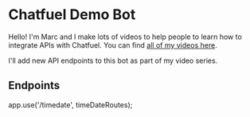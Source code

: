 # Chatfuel Demo Bot


Hello! I'm Marc and I make lots of videos to help people to learn how to integrate APIs with Chatfuel. You can find [all of my videos here](https://www.youtube.com/playlist?list=PLDvWRKT9Cd2g-L4_hStYOcmOfTF87U8FM).

I'll add new API endpoints to this bot as part of my video series.

## Endpoints

app.use('/timedate', timeDateRoutes);
